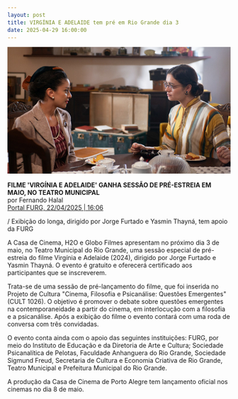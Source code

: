 ```yaml
---
layout: post
title: VIRGÍNIA E ADELAIDE tem pré em Rio Grande dia 3
date: 2025-04-29 16:00:00
---
```

![](/uploads/vez-cha.jpg)

**FILME 'VIRGÍNIA E ADELAIDE' GANHA SESSÃO DE PRÉ-ESTREIA EM MAIO, NO TEATRO MUNICIPAL**\
por Fernando Halal\
[Portal FURG, 22/04/2025 | 16:06](https://www.furg.br/noticias/noticias-cultura/filme-virginia-e-adelaide-ganha-sessao-de-pre-estreia-em-maio-no-teatro-municipal)

/ Exibição do longa, dirigido por Jorge Furtado e Yasmin Thayná, tem apoio da FURG

A Casa de Cinema, H2O e Globo Filmes apresentam no próximo dia 3 de maio, no Teatro Municipal do Rio Grande, uma sessão especial de pré-estreia do filme Virgínia e Adelaide (2024), dirigido por Jorge Furtado e Yasmin Thayná. O evento é gratuito e oferecerá certificado aos participantes que se inscreverem.

Trata-se de uma sessão de pré-lançamento do filme, que foi inserida no Projeto de Cultura "Cinema, Filosofia e Psicanálise: Questões Emergentes" (CULT 1026). O objetivo é promover o debate sobre questões emergentes na contemporaneidade a partir do cinema, em interlocução com a filosofia e a psicanálise. Após a exibição do filme o evento contará com uma roda de conversa com três convidadas.

O evento conta ainda com o apoio das seguintes instituições: FURG, por meio do Instituto de Educação e da Diretoria de Arte e Cultura; Sociedade Psicanalítica de Pelotas, Faculdade Anhanguera do Rio Grande, Sociedade Sigmund Freud, Secretaria de Cultura e Economia Criativa de Rio Grande, Teatro Municipal e Prefeitura Municipal do Rio Grande.

A produção da Casa de Cinema de Porto Alegre tem lançamento oficial nos cinemas no dia 8 de maio.
